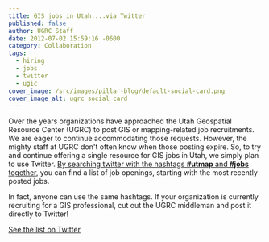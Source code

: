 ```yaml
---
title: GIS jobs in Utah....via Twitter
published: false
author: UGRC Staff
date: 2012-07-02 15:59:16 -0600
category: Collaboration
tags:
  - hiring
  - jobs
  - twitter
  - ugic
cover_image: /src/images/pillar-blog/default-social-card.png
cover_image_alt: ugrc social card
---
```


<p>Over the years organizations have approached the Utah Geospatial Resource Center (UGRC) to post GIS or mapping-related job recruitments. We are eager to continue accommodating those requests.  However, the mighty staff at UGRC don't often know when those posting expire.  So, to try and continue offering a single resource for GIS jobs in Utah, we simply plan to use Twitter.  <a href="https://x.com/#!/search/utmap%20jobs">By searching twitter with the hashtags <strong>#utmap</strong> and <strong>#jobs</strong> together</a>, you can find a list of job openings, starting with the most recently posted jobs.</p>
<p>In fact, anyone can use the same hashtags. If your organization is currently recruiting for a GIS professional, cut out the UGRC middleman and post it directly to Twitter!</p>
<p><a href="https://x.com/#!/search/utmap%20jobs">See the list on Twitter</a></p>
